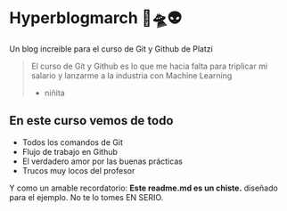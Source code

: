 # Hyperblogmarch 💚🛸👽
Un blog increible para el curso de Git y Github de Platzi
>El curso de Git y Github es lo que me hacia falta para triplicar mi
salario y lanzarme a la industria con Machine Learning
> - niñita

## En este curso vemos de todo
* Todos los comandos de Git
* Flujo de trabajo en Github
* El verdadero amor por las buenas prácticas
* Trucos muy locos del profesor

Y como un amable recordatorio: **Este readme.md es un chiste.** diseñado
para el ejemplo. No te lo tomes EN SERIO.
